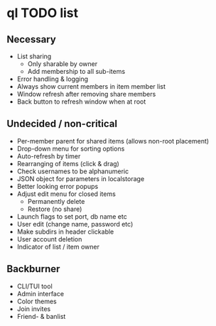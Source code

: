 # ql TODO list

## Necessary
* List sharing
    - Only sharable by owner
    - Add membership to all sub-items
* Error handling & logging
* Always show current members in item member list
* Window refresh after removing share members
* Back button to refresh window when at root

## Undecided / non-critical
* Per-member parent for shared items (allows non-root placement)
* Drop-down menu for sorting options
* Auto-refresh by timer
* Rearranging of items (click & drag)
* Check usernames to be alphanumeric
* JSON object for parameters in localstorage
* Better looking error popups
* Adjust edit menu for closed items
    - Permanently delete
    - Restore
    (no share)
* Launch flags to set port, db name etc
* User edit (change name, password etc)
* Make subdirs in header clickable
* User account deletion
* Indicator of list / item owner

## Backburner
* CLI/TUI tool
* Admin interface
* Color themes
* Join invites
* Friend- & banlist
